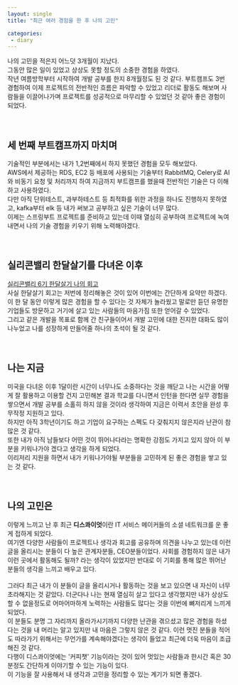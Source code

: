 ```yaml
---
layout: single
title: "최근 여러 경험을 한 후 나의 고민"

categories:
 - diary
---
```


나의 고민을 적은지 어느덧 3개월이 지났다. <br>
그동안 많은 일이 있었고 상상도 못할 정도의 소중한 경험을 하였다.<br> 
작년 여름방학부터 시작하여 개발 공부를 한지 8개월정도 된 것 같다. 부트캠프도 3번 경험하여 이제 프로젝트의 전반적인 흐름은 파악할 수 있었고 리더로 활동도 해보며 사람들을 이끌어나가며 프로젝트를 성공적으로 마무리할 수 있었던 것 같아 좋은 경험이 되었다.<br> 
<br> <br> 
## 세 번째 부트캠프까지 마치며
기술적인 부분에서는 내가 1,2번째에서 하지 못했던 경험을 모두 해보았다. <br>
AWS에서 제공하는 RDS, EC2 등 배포에 사용되는 기술부터 RabbitMQ, Celery로 AI와 비동기 요청 및 처리까지 하여 지금까지 부트캠프를 했을때 전반적인 기술은 다 이해하고 사용하였다. <br> 
다만 아직 단위테스트, 과부하테스트 등 최적화를 위한 과정을 하나도 진행하지 못하였고, kafka부터 elk 등 내가 써보고 공부하고 싶은 기술이 너무 많다. <br> 
이제는 스프링부트 프로젝트를 준비하고 있는데 이때 열심히 공부하여 프로젝트에 녹여내면서 나의 기술 경험을 키우기 위해 노력해야겠다. <br> 
<br> <br> 
## 실리콘밸리 한달살기를 다녀온 이후
[실리콘밸리 6기 한달살기 나의 회고](https://disquiet.io/@guess6466/makerlog/6664) <br>
사실 한달살기 회고는 저번에 정리해놓은 것이 있어 이번에는 간단하게 요약만 하겠다. <br> 
이 한 달 동안 이렇게 많은 경험을 할 수 있다는 것 자체가 놀라웠고 말로만 듣던 유명한 기업들도 방문하고 
거기에 살고 있는 사람들의 마음가짐 또한 얻어갈 수 있었다. <br>
그리고 같은 개발을 목표로 함께 간 친구들이어서 개발 고민에 대한 진지한 대화도 많이 나누었고 나를 성장하게 만들어줄 하나의 초석이 될 것 같다. <br> 
<br> <br> 
## 나는 지금
미국을 다녀온 이후 1달이란 시간이 너무나도 소중하다는 것을 깨닫고 나는 시간을 어떻게 잘 활용하고 이용할 건지 고민해본 결과 학교를 다니면서 인턴을 한다면 실무 경험을 쌓으면서 개발 공부를 소홀히 하지 않을 것이라 생각하여 지금은 이력서 초안을 완성 후 무작정 지원하고 있다. <br> 
하지만 아직 3학년이기도 하고 기업이 요구하는 스펙도 다 갖춰지지 않은지라 난관이 참 많은 것 같다. <br> 
또한 내가 아직 남들보다 어떤 것이 뛰어나다라는 명확한 강점도 가지고 있지 않아 이 부분을 키워나가야 겠다고 생각을 하게 되었다. <br> 
이리저리 지원을 하면서 내가 키워나가야될 부분들을 고민하게 된 좋은 경험을 쌓고 있는 것 같다. <br> 
<br> <br> 
## 나의 고민은
이렇게 느끼고 난 후 최근 **디스콰이엇**이란 IT 서비스 메이커들의 소셜 네트워크를 운 좋게 접하게 되었다. <br> 
여기엔 다양한 사람들이 프로젝트나 생각과 회고를 공유하며 의견을 나누고 있는데 이런 글을 올리시는 분들이 다 높은 관계자분들, CEO분들이었다. 
사회를 경험하지 않은 내가 이런 곳에서 활동해도 될까? 라는 생각이 있었지만 반대로 이 기회를 통해 많은 뛰어난 분들의 생각을 느끼고 배우고 있다. <br> <br>
그러다 최근 내가 이 분들이 글을 올리시거나 활동하는 것을 보고 있으면 내 자신이 너무 초라해지는 것 같았다. 
더군다나 나는 현재 열심히 살고 있다고 생각했지만 내가 상상도 할 수 없을정도로 어마어마하게 노력하는 사람들도 많다는 것을 이번에 뼈저리게 느끼게 되었다. <br> 
이 분들도 분명 그 자리까지 올라가시기까지 다양한 난관을 겪으셨고 많은 경험을 하셨다는 것을 내 머리는 알고 있지만 내 마음은 그렇지 않은 것 같다.
이런 멋진 분들을 적어도 따라가기 위해서는 무언가를 계속해야겠다는 생각이 들었고 최근에 더욱 마음이 조급해진 것 같다. <br> 
다행이 디스콰이엇에는 '커피챗' 기능이라는 것이 있어 멋있는 사람들과 한시간 혹은 30분정도 간단하게 이야기할 수 있는 기능이 있다. <br> 
이 기능을 잘 사용해서 내 생각과 고민을 정리할 수 있는 계기가 되면 좋겠다. <br> 

